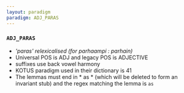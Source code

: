 ```yaml
---
layout: paradigm
paradigm: ADJ_PARAS
---
```

### ` ADJ_PARAS `

* _'paras' relexicalised (for parhaampi : parhain)_
* Universal POS is ADJ and legacy POS is ADJECTIVE
* suffixes use back vowel harmony
* KOTUS paradigm used in their dictionary is 41
* The lemmas must end in * as * (which will be deleted to form an invariant stub) and the regex matching the lemma is ` as `
